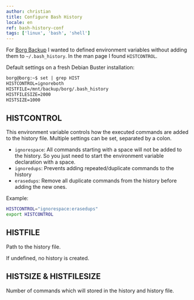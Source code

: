 ```yaml
---
author: christian
title: Configure Bash History
locale: en
ref: bash-history-conf
tags: ['linux', 'bash', 'shell']
---
```


For [Borg Backup][borg] I wanted to defined environment variables
without adding them to `~/.bash_history`. In the man page I found
`HISTCONTROL`.

Default settings on a fresh Debian Buster installation:

```txt
borg@borg:~$ set | grep HIST
HISTCONTROL=ignoreboth
HISTFILE=/mnt/backup/borg/.bash_history
HISTFILESIZE=2000
HISTSIZE=1000
```

## HISTCONTROL

This environment variable controls how the executed commands are added
to the history file. Multiple settings can be set, separated by a colon.

- `ignorespace`: All commands starting with a space will not be added to the
  history. So you just need to start the environment variable declaration
  with a space.
- `ignoredups`: Prevents adding repeated/duplicate commands to the history
- `erasedups`: Remove all duplicate commands from the history before adding the
  new ones.

Example:

```sh
HISTCONTROL="ignorespace:erasedups"
export HISTCONTROL
```

## HISTFILE

Path to the history file.

If undefined, no history is created.

## HISTSIZE & HISTFILESIZE

Number of commands which will stored in the history and history file.

[borg]: https://borgbackup.readthedocs.io/en/stable/usage/general.html#environment-variables
